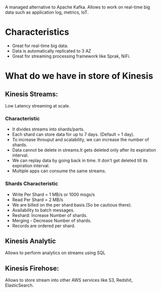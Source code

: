 A  managed alternative to Apache Kafka. Allows to work on real-time big data such as application log, metrics, IoT.

# Characteristics
- Great for real-time big data.
- Data is automatically replicated to 3 AZ
- Great for streaming processing framework like Sprak, NiFi.

# What do we have in store of Kinesis

## Kinesis Streams:
Low Latency streaming at scale.
### Characteristic
- It divides streams into shards/parts.
- Each shard can store data for up to 7 days. (Default = 1 day).
- To increase throuput and scalability, we can increase the number of shards.
- Data cannot be delete in streams.It gets deleted only after its expiration interval.
- We can replay data by going back in time. It don't get deleted till its expiration interval.
- Multiple apps can consume the same streams.

### Shards Characteristic
- Write Per Shard = 1 MB/s or 1000 msgs/s
- Read Per Shard = 2 MB/s
- We are billed on the per shard basis.(So be cautious there).
- Availability to batch messages.
- Reshard: Increase Number of shards.
- Merging - Decrease Number of shards.
- Records are ordered per shard.


## Kinesis Analytic
Allows to perform analytics on streams using SQL
## Kinesis Firehose: 
Allows to store stream into other AWS services like S3, Redshit, ElasticSearch.

